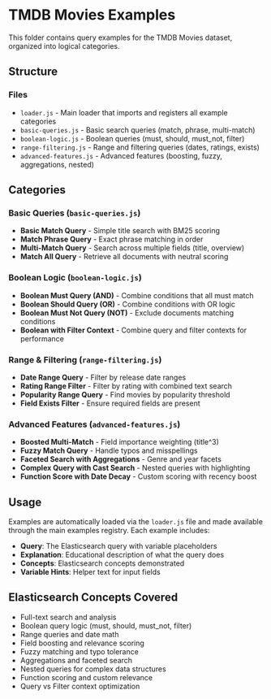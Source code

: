 # TMDB Movies Examples

This folder contains query examples for the TMDB Movies dataset, organized into logical categories.

## Structure

### Files
- `loader.js` - Main loader that imports and registers all example categories
- `basic-queries.js` - Basic search queries (match, phrase, multi-match)
- `boolean-logic.js` - Boolean queries (must, should, must_not, filter)
- `range-filtering.js` - Range and filtering queries (dates, ratings, exists)
- `advanced-features.js` - Advanced features (boosting, fuzzy, aggregations, nested)

## Categories

### Basic Queries (`basic-queries.js`)
- **Basic Match Query** - Simple title search with BM25 scoring
- **Match Phrase Query** - Exact phrase matching in order
- **Multi-Match Query** - Search across multiple fields (title, overview)
- **Match All Query** - Retrieve all documents with neutral scoring

### Boolean Logic (`boolean-logic.js`)
- **Boolean Must Query (AND)** - Combine conditions that all must match
- **Boolean Should Query (OR)** - Combine conditions with OR logic
- **Boolean Must Not Query (NOT)** - Exclude documents matching conditions
- **Boolean with Filter Context** - Combine query and filter contexts for performance

### Range & Filtering (`range-filtering.js`)
- **Date Range Query** - Filter by release date ranges
- **Rating Range Filter** - Filter by rating with combined text search
- **Popularity Range Query** - Find movies by popularity threshold
- **Field Exists Filter** - Ensure required fields are present

### Advanced Features (`advanced-features.js`)
- **Boosted Multi-Match** - Field importance weighting (title^3)
- **Fuzzy Match Query** - Handle typos and misspellings
- **Faceted Search with Aggregations** - Genre and year facets
- **Complex Query with Cast Search** - Nested queries with highlighting
- **Function Score with Date Decay** - Custom scoring with recency boost

## Usage

Examples are automatically loaded via the `loader.js` file and made available through the main examples registry. Each example includes:

- **Query**: The Elasticsearch query with variable placeholders
- **Explanation**: Educational description of what the query does
- **Concepts**: Elasticsearch concepts demonstrated
- **Variable Hints**: Helper text for input fields

## Elasticsearch Concepts Covered

- Full-text search and analysis
- Boolean query logic (must, should, must_not, filter)
- Range queries and date math
- Field boosting and relevance scoring
- Fuzzy matching and typo tolerance
- Aggregations and faceted search
- Nested queries for complex data structures
- Function scoring and custom relevance
- Query vs Filter context optimization 